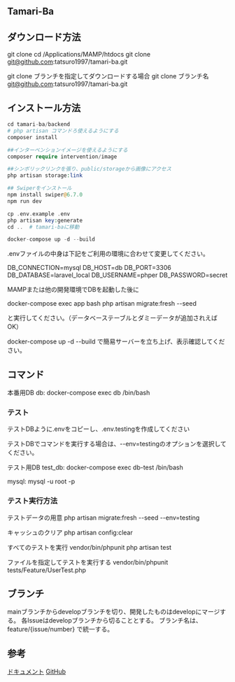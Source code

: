 ## Tamari-Ba

## ダウンロード方法

git clone
cd /Applications/MAMP/htdocs
git clone git@github.com:tatsuro1997/tamari-ba.git

git clone ブランチを指定してダウンロードする場合
git clone ブランチ名 git@github.com:tatsuro1997/tamari-ba.git


## インストール方法

```php
cd tamari-ba/backend
# php artisan コマンドろ使えるようにする
composer install

##インターベンションイメージを使えるようにする
composer require intervention/image

##シンボリックリンクを張り、public/storageから画像にアクセス
php artisan storage:link

## Swiperをインストール
npm install swiper@6.7.0
npm run dev

cp .env.example .env
php artisan key:generate
cd ..  # tamari-baに移動

docker-compose up -d --build
```


.envファイルの中身は下記をご利用の環境に合わせて変更してください。

DB_CONNECTION=mysql
DB_HOST=db
DB_PORT=3306
DB_DATABASE=laravel_local
DB_USERNAME=phper
DB_PASSWORD=secret


MAMPまたは他の開発環境でDBを起動した後に

docker-compose exec app bash
php artisan migrate:fresh --seed

と実行してください。（データベーステーブルとダミーデータが追加されえばOK）

docker-compose up -d --build
で簡易サーバーを立ち上げ、表示確認してください。

## コマンド
  本番用DB
db:
  docker-compose exec db /bin/bash

### テスト
テストDBように.envをコピーし、.env.testingを作成してください

テストDBでコマンドを実行する場合は、--env=testingのオプションを選択してください。

  テスト用DB
test_db:
  docker-compose exec db-test /bin/bash

mysql:
  mysql -u root -p

### テスト実行方法
テストデータの用意
  php artisan migrate:fresh --seed --env=testing

キャッシュのクリア
  php artisan config:clear

すべてのテストを実行
  vendor/bin/phpunit
  php artisan test

ファイルを指定してテストを実行する
  vendor/bin/phpunit tests/Feature/UserTest.php


## ブランチ
mainブランチからdevelopブランチを切り、開発したものはdevelopにマージする。
各Issueはdevelopブランチから切ることとする。
ブランチ名は、feature/{issue/number} で統一する。


## 参考
[ドキュメント](https://qiita.com/hiroto_husqy/items/f87ca0bdb4b23f0449e9)
[GitHub](https://github.com/Hiroto-Iizuka/Tamari-Ba)
